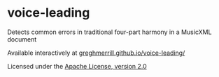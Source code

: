 voice-leading
=============

Detects common errors in traditional four-part harmony in a MusicXML document

Available interactively at [greghmerrill.github.io/voice-leading/](http://greghmerrill.github.io/voice-leading/)

Licensed under the [Apache License, version 2.0](http://www.apache.org/licenses/LICENSE-2.0)
